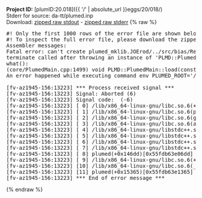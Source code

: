 **Project ID:** [plumID:20.018]({{ '/' | absolute_url }}eggs/20/018/)  
Stderr for source:  da-tt/plumed.inp   
Download: [zipped raw stdout](plumed.inp.plumed.stdout.txt.zip) - [zipped raw stderr](plumed.inp.plumed.stderr.txt.zip) 
{% raw %}
<pre>
#! Only the first 1000 rows of the error file are shown below
#! To inspect the full error file, please download the zipped raw stderr file above
Assembler messages:
Fatal error: can't create plumed_mklib.JOErod/../src/bias/ReweightGeomFES.o: No such file or directory
terminate called after throwing an instance of 'PLMD::Plumed::ExceptionError'
what():
(core/PlumedMain.cpp:1499) void PLMD::PlumedMain::load(const std::string&)
An error happened while executing command env PLUMED_ROOT='/home/runner/opt/lib/plumed' PLUMED_VERSION='2.10b' PLUMED_HTMLDIR='/home/runner/opt/share/doc/plumed' PLUMED_INCLUDEDIR='/home/runner/opt/include' PLUMED_PROGRAM_NAME='plumed' PLUMED_IS_INSTALLED='yes' "/home/runner/opt/lib/plumed"/scripts/mklib.sh -n -o ./../src/bias/ReweightGeomFES.2.10b.so ../src/bias/ReweightGeomFES.cpp

[fv-az1945-156:13223] *** Process received signal ***
[fv-az1945-156:13223] Signal: Aborted (6)
[fv-az1945-156:13223] Signal code:  (-6)
[fv-az1945-156:13223] [ 0] /lib/x86_64-linux-gnu/libc.so.6(+0x45330)[0x7f948aa45330]
[fv-az1945-156:13223] [ 1] /lib/x86_64-linux-gnu/libc.so.6(pthread_kill+0x11c)[0x7f948aa9eb2c]
[fv-az1945-156:13223] [ 2] /lib/x86_64-linux-gnu/libc.so.6(gsignal+0x1e)[0x7f948aa4527e]
[fv-az1945-156:13223] [ 3] /lib/x86_64-linux-gnu/libc.so.6(abort+0xdf)[0x7f948aa288ff]
[fv-az1945-156:13223] [ 4] /lib/x86_64-linux-gnu/libstdc++.so.6(+0xa5ff5)[0x7f948aea5ff5]
[fv-az1945-156:13223] [ 5] /lib/x86_64-linux-gnu/libstdc++.so.6(+0xbb0da)[0x7f948aebb0da]
[fv-az1945-156:13223] [ 6] /lib/x86_64-linux-gnu/libstdc++.so.6(_ZSt10unexpectedv+0x0)[0x7f948aea5a55]
[fv-az1945-156:13223] [ 7] /lib/x86_64-linux-gnu/libstdc++.so.6(+0xa5a6f)[0x7f948aea5a6f]
[fv-az1945-156:13223] [ 8] plumed(+0x146dd)[0x55fdb63e06dd]
[fv-az1945-156:13223] [ 9] /lib/x86_64-linux-gnu/libc.so.6(+0x2a1ca)[0x7f948aa2a1ca]
[fv-az1945-156:13223] [10] /lib/x86_64-linux-gnu/libc.so.6(__libc_start_main+0x8b)[0x7f948aa2a28b]
[fv-az1945-156:13223] [11] plumed(+0x15365)[0x55fdb63e1365]
[fv-az1945-156:13223] *** End of error message ***
</pre>
{% endraw %}
